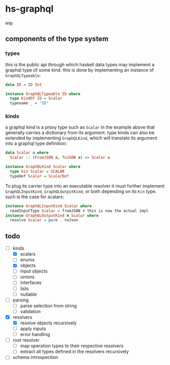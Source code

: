 # hs-graphql

wip

## components of the type system

### types
this is the public api through which haskell data types may implement a graphql type of some kind.
this is done  by implementing an instance of `GraphQLTypeable`:
```hs
data ID = ID Int

instance GraphQLTypeable ID where
  type KindOf ID = Scalar
  typename _ = "ID"
```

### kinds
a graphql kind is a proxy type such as `Scalar` in the example above that generally carries a dictionary from its argument.
type kinds can also be extended by implementing `GraphQLKind`, which will translate its argument into a graphql type definition:
```hs
data Scalar a where
  Scalar :: (FromJSON a, ToJSON a) => Scalar a

instance GraphQLKind Scalar where
  type Kin Scalar = SCALAR
  typeDef Scalar = ScalarDef
```
To plug its carrier type into an executable resolver it must further implement `GraphQLInputKind`, `GraphQLOutputKind`, or both depending on its `Kin` type. such is the case for scalars: 
```hs
instance GraphQLInputKind Scalar where
  readInputType Scalar = fromJSON # this is now the actual impl
instance GraphQLOutputKind m Scalar where
  resolve Scalar = pure . toJson
```

## todo

- [ ] kinds
  - [x] scalars
  - [ ] enums
  - [x] objects
  - [ ] input objects
  - [ ] unions
  - [ ] interfaces
  - [ ] lists
  - [ ] nullable
- [ ] parsing
  - [ ] parse selection from string
  - [ ] validation
- [x] resolvers
  - [x] resolve objects recursively
  - [ ] apply inputs
  - [ ] error handling
- [ ] root resolver
  - [ ] map operation types to their respective resolvers
  - [ ] extract all types defined in the resolvers recursively
- [ ] schema introspection
